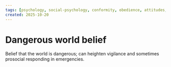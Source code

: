 ```yaml
---
tags: [psychology, social-psychology, conformity, obedience, attitudes, attribution, prejudice, aggression, prosocial]
created: 2025-10-20
---
```

# Dangerous world belief

Belief that the world is dangerous; can heighten vigilance and sometimes prosocial responding in emergencies.
